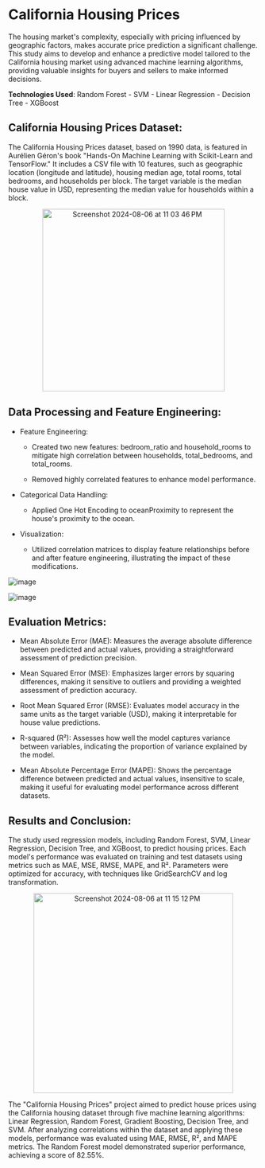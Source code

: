 # California Housing Prices

The housing market's complexity, especially with pricing influenced by geographic factors, makes accurate price prediction a significant challenge. This study aims to develop and enhance a predictive model tailored to the California housing market using advanced machine learning algorithms, providing valuable insights for buyers and sellers to make informed decisions.

**Technologies Used**: Random Forest - SVM - Linear Regression - Decision Tree - XGBoost

## California Housing Prices Dataset:

The California Housing Prices dataset, based on 1990 data, is featured in Aurélien Géron's book "Hands-On Machine Learning with Scikit-Learn and TensorFlow." It includes a CSV file with 10 features, such as geographic location (longitude and latitude), housing median age, total rooms, total bedrooms, and households per block. The target variable is the median house value in USD, representing the median value for households within a block.

<div align=center>
<img width="367" alt="Screenshot 2024-08-06 at 11 03 46 PM" src="https://github.com/user-attachments/assets/a30bc25c-a093-4fca-8e8b-4f39a4bb467b">
</div>

## Data Processing and Feature Engineering:

- Feature Engineering:
  
  - Created two new features: bedroom_ratio and household_rooms to mitigate high correlation between households, total_bedrooms, and total_rooms.
    
  - Removed highly correlated features to enhance model performance.
    
- Categorical Data Handling:

  - Applied One Hot Encoding to oceanProximity to represent the house's proximity to the ocean.
    
- Visualization:

  - Utilized correlation matrices to display feature relationships before and after feature engineering, illustrating the impact of these modifications.
 
![image](https://github.com/user-attachments/assets/edad2d95-4aec-4ba1-bf8b-33355bc624aa)

![image](https://github.com/user-attachments/assets/b450581f-9456-4603-81c8-b94747247710)

## Evaluation Metrics:

- Mean Absolute Error (MAE): Measures the average absolute difference between predicted and actual values, providing a straightforward assessment of prediction precision.

- Mean Squared Error (MSE): Emphasizes larger errors by squaring differences, making it sensitive to outliers and providing a weighted assessment of prediction accuracy.

- Root Mean Squared Error (RMSE): Evaluates model accuracy in the same units as the target variable (USD), making it interpretable for house value predictions.

- R-squared (R²): Assesses how well the model captures variance between variables, indicating the proportion of variance explained by the model.

- Mean Absolute Percentage Error (MAPE): Shows the percentage difference between predicted and actual values, insensitive to scale, making it useful for evaluating model performance across different datasets.

## Results and Conclusion:

The study used regression models, including Random Forest, SVM, Linear Regression, Decision Tree, and XGBoost, to predict housing prices. Each model's performance was evaluated on training and test datasets using metrics such as MAE, MSE, RMSE, MAPE, and R². Parameters were optimized for accuracy, with techniques like GridSearchCV and log transformation.

<div align=center>
<img width="402" alt="Screenshot 2024-08-06 at 11 15 12 PM" src="https://github.com/user-attachments/assets/fdcf4880-c50d-42fd-a720-bb22953ff550">
</div>

The "California Housing Prices" project aimed to predict house prices using the California housing dataset through five machine learning algorithms: Linear Regression, Random Forest, Gradient Boosting, Decision Tree, and SVM. After analyzing correlations within the dataset and applying these models, performance was evaluated using MAE, RMSE, R², and MAPE metrics. The Random Forest model demonstrated superior performance, achieving a score of 82.55%.
